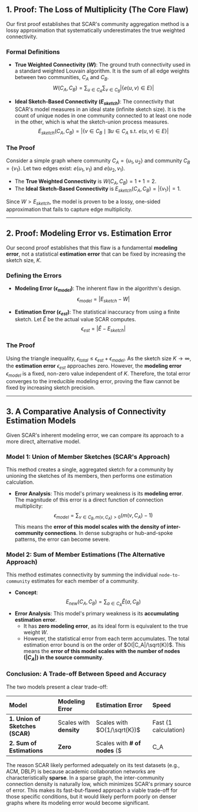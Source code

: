 ## 1. Proof: The Loss of Multiplicity (The Core Flaw)

Our first proof establishes that SCAR's community aggregation method is a lossy approximation that systematically underestimates the true weighted connectivity.

### **Formal Definitions**

* **True Weighted Connectivity ($W$)**: The ground truth connectivity used in a standard weighted Louvain algorithm. It is the sum of all edge weights between two communities, $C_A$ and $C_B$.
    $$W(C_A, C_B) = \sum_{u \in C_A} \sum_{v \in C_B} |\{e(u,v) \in E\}|$$

* **Ideal Sketch-Based Connectivity ($E_{sketch}$)**: The connectivity that SCAR's model measures in an ideal state (infinite sketch size). It is the count of unique nodes in one community connected to at least one node in the other, which is what the sketch-union process measures.
    $$E_{sketch}(C_A, C_B) = |\{ v \in C_B \mid \exists u \in C_A \text{ s.t. } e(u,v) \in E \}|$$

### **The Proof**

Consider a simple graph where community $C_A = \{u_1, u_2\}$ and community $C_B = \{v_1\}$. Let two edges exist: $e(u_1, v_1)$ and $e(u_2, v_1)$.

* The **True Weighted Connectivity** is $W(C_A, C_B) = 1 + 1 = 2$.
* The **Ideal Sketch-Based Connectivity** is $E_{sketch}(C_A, C_B) = |\{v_1\}| = 1$.

Since $W > E_{sketch}$, the model is proven to be a lossy, one-sided approximation that fails to capture edge multiplicity.

***
## 2. Proof: Modeling Error vs. Estimation Error

Our second proof establishes that this flaw is a fundamental **modeling error**, not a statistical **estimation error** that can be fixed by increasing the sketch size, $K$.

### **Defining the Errors**

* **Modeling Error ($\epsilon_{model}$)**: The inherent flaw in the algorithm's design.
    $$\epsilon_{model} = |E_{sketch} - W|$$

* **Estimation Error ($\epsilon_{est}$)**: The statistical inaccuracy from using a finite sketch. Let $\hat{E}$ be the actual value SCAR computes.
    $$\epsilon_{est} = |\hat{E} - E_{sketch}|$$

### **The Proof**

Using the triangle inequality, $\epsilon_{total} \le \epsilon_{est} + \epsilon_{model}$. As the sketch size $K \to \infty$, the **estimation error** $\epsilon_{est}$ approaches zero. However, the **modeling error** $\epsilon_{model}$ is a fixed, non-zero value independent of $K$. Therefore, the total error converges to the irreducible modeling error, proving the flaw cannot be fixed by increasing sketch precision.

***
## 3. A Comparative Analysis of Connectivity Estimation Models

Given SCAR's inherent modeling error, we can compare its approach to a more direct, alternative model.

### **Model 1: Union of Member Sketches (SCAR's Approach)**

This method creates a single, aggregated sketch for a community by unioning the sketches of its members, then performs one estimation calculation.

* **Error Analysis**: This model's primary weakness is its **modeling error**. The magnitude of this error is a direct function of connection multiplicity:
    $$\epsilon_{model} = \sum_{v \in C_B, m(v, C_A) > 0} (m(v, C_A) - 1)$$
    This means the **error of this model scales with the density of inter-community connections**. In dense subgraphs or hub-and-spoke patterns, the error can become severe.

### **Model 2: Sum of Member Estimations (The Alternative Approach)**

This method estimates connectivity by summing the individual `node-to-community` estimates for each member of a community.

* **Concept**:
    $$E_{new}(C_A, C_B) = \sum_{a \in C_A} \hat{E}(a, C_B)$$
* **Error Analysis**: This model's primary weakness is its **accumulating estimation error**.
    * It has **zero modeling error**, as its ideal form is equivalent to the true weight $W$.
    * However, the statistical error from each term accumulates. The total estimation error bound is on the order of $O(|C_A|/\sqrt{K})$. This means the **error of this model scales with the number of nodes ($|C_A|$) in the source community**.

### **Conclusion: A Trade-off Between Speed and Accuracy**

The two models present a clear trade-off:

| Model | Modeling Error | Estimation Error | Speed |
| :--- | :--- | :--- | :--- |
| **1. Union of Sketches (SCAR)**| Scales with **density** | Scales with $O(1/\sqrt{K})$ | Fast (1 calculation) |
| **2. Sum of Estimations**| **Zero** | Scales with **# of nodes** ($|C_A|$) | Slow ($|C_A|$ calculations)|

The reason SCAR likely performed adequately on its test datasets (e.g., ACM, DBLP) is because academic collaboration networks are characteristically **sparse**. In a sparse graph, the inter-community connection density is naturally low, which minimizes SCAR's primary source of error. This makes its fast-but-flawed approach a viable trade-off for those specific conditions, but it would likely perform poorly on denser graphs where its modeling error would become significant.
